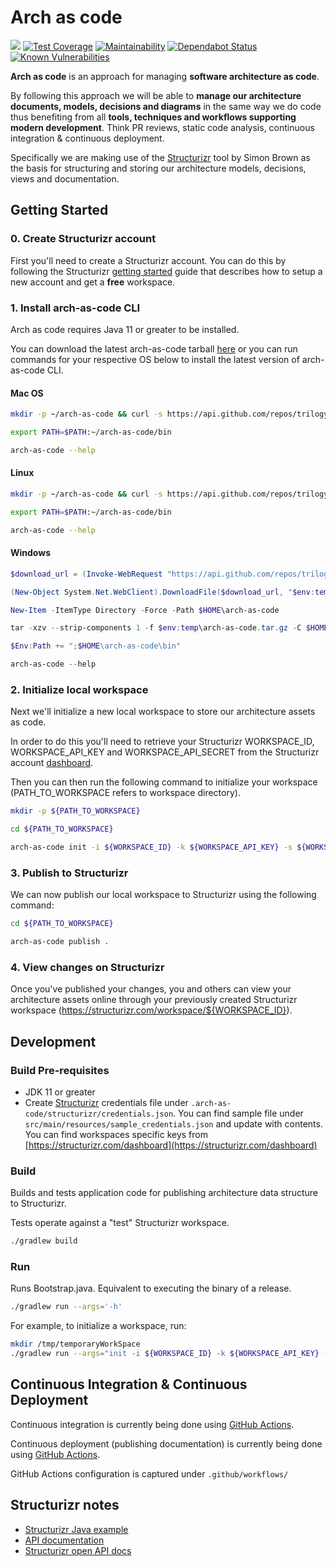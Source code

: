 # Arch as code

![](https://github.com/trilogy-group/arch-as-code/workflows/Build%20&%20Test/badge.svg)
[![Test Coverage](https://api.codeclimate.com/v1/badges/bf154787f36e5afed62e/test_coverage)](https://codeclimate.com/github/trilogy-group/arch-as-code/test_coverage)
[![Maintainability](https://api.codeclimate.com/v1/badges/bf154787f36e5afed62e/maintainability)](https://codeclimate.com/github/trilogy-group/arch-as-code/maintainability)
[![Dependabot Status](https://api.dependabot.com/badges/status?host=github&repo=trilogy-group/arch-as-code)](https://dependabot.com)
[![Known Vulnerabilities](https://snyk.io/test/github/trilogy-group/arch-as-code/badge.svg)](https://snyk.io/test/github/trilogy-group/arch-as-code)

**Arch as code** is an approach for managing **software architecture as
code**.

By following this approach we will be able to **manage our architecture
documents, models, decisions and diagrams** in the same way we do code
thus benefiting from all **tools, techniques and workflows supporting
modern development**. Think PR reviews, static code analysis, continuous
integration & continuous deployment.

Specifically we are making use of the
[Structurizr](https://structurizr.com/) tool by Simon Brown as the basis
for structuring and storing our architecture models, decisions, views
and documentation.

## Getting Started

### 0. Create Structurizr account

First you'll need to create a Structurizr account. You can do this by
following the Structurizr
[getting started](https://structurizr.com/help/getting-started) guide
that describes how to setup a new account and get a **free** workspace.

### 1. Install arch-as-code CLI

Arch as code requires Java 11 or greater to be installed.

You can download the latest arch-as-code tarball
[here](https://github.com/trilogy-group/arch-as-code/releases/latest) or
you can run commands for your respective OS below to install the latest
version of arch-as-code CLI.

#### Mac OS

```bash
mkdir -p ~/arch-as-code && curl -s https://api.github.com/repos/trilogy-group/arch-as-code/releases/latest | grep "browser_download_url" | cut -d : -f 2,3 | tr -d \" | xargs curl -L | tar --strip-components 1 -x -C ~/arch-as-code

export PATH=$PATH:~/arch-as-code/bin

arch-as-code --help
```

#### Linux

```bash
mkdir -p ~/arch-as-code && curl -s https://api.github.com/repos/trilogy-group/arch-as-code/releases/latest | grep "browser_download_url" | cut -d : -f 2,3 | tr -d \" | xargs curl -L | tar -z --strip-components 1 -x -C ~/arch-as-code

export PATH=$PATH:~/arch-as-code/bin

arch-as-code --help
```

#### Windows

```powershell
$download_url = (Invoke-WebRequest "https://api.github.com/repos/trilogy-group/arch-as-code/releases/latest" | ConvertFrom-Json).assets.browser_download_url

(New-Object System.Net.WebClient).DownloadFile($download_url, "$env:temp\arch-as-code.tar.gz")  

New-Item -ItemType Directory -Force -Path $HOME\arch-as-code

tar -xzv --strip-components 1 -f $env:temp\arch-as-code.tar.gz -C $HOME\arch-as-code\

$Env:Path += ";$HOME\arch-as-code\bin"

arch-as-code --help
```


### 2. Initialize local workspace

Next we'll initialize a new local workspace to store our architecture
assets as code.

In order to do this you'll need to retrieve your Structurizr
WORKSPACE_ID, WORKSPACE_API_KEY and WORKSPACE_API_SECRET from the
Structurizr account
[dashboard](https://structurizr.com/dashboard).<!-- @IGNORE PREVIOUS: link -->

Then you can then run the following command to initialize your workspace
(PATH_TO_WORKSPACE refers to workspace directory).

```bash
mkdir -p ${PATH_TO_WORKSPACE}

cd ${PATH_TO_WORKSPACE}

arch-as-code init -i ${WORKSPACE_ID} -k ${WORKSPACE_API_KEY} -s ${WORKSPACE_API_SECRET} .
```

### 3. Publish to Structurizr

We can now publish our local workspace to Structurizr using the
following command:

```bash
cd ${PATH_TO_WORKSPACE}

arch-as-code publish .
```

### 4. View changes on Structurizr

Once you've published your changes, you and others can view your
architecture assets online through your previously created Structurizr
workspace (https://structurizr.com/workspace/${WORKSPACE_ID}).

## Development

### Build Pre-requisites

- JDK 11 or greater
- Create [Structurizr](https://structurizr.com/) credentials file under
  `.arch-as-code/structurizr/credentials.json`. You can find sample file
  under `src/main/resources/sample_credentials.json` and update with
  contents. You can find workspaces specific keys from
  [https://structurizr.com/dashboard](https://structurizr.com/dashboard)

### Build

Builds and tests application code for publishing architecture data
structure to Structurizr.

Tests operate against a "test" Structurizr workspace.

```bash
./gradlew build
```

### Run

Runs Bootstrap.java. Equivalent to executing the binary of a release.

```bash
./gradlew run --args='-h'
```

For example, to initialize a workspace, run:

```bash
mkdir /tmp/temporaryWorkSpace
./gradlew run --args="init -i ${WORKSPACE_ID} -k ${WORKSPACE_API_KEY} -s ${WORKSPACE_API_SECRET} /tmp/temporaryWorkSpace"
```

## Continuous Integration & Continuous Deployment

Continuous integration is currently being done using
[GitHub Actions](https://github.com/trilogy-group/arch-as-code/actions).

Continuous deployment (publishing documentation) is currently being done
using
[GitHub Actions](https://github.com/trilogy-group/arch-as-code/actions).

GitHub Actions configuration is captured under `.github/workflows/`

## Structurizr notes

- [Structurizr Java example](https://github.com/structurizr/java-quickstart)
- [API documentation](https://structurizr.com/help/web-api)
- [Structurizr open API docs](https://structurizr.com/static/assets/structurizr-api.yaml)

